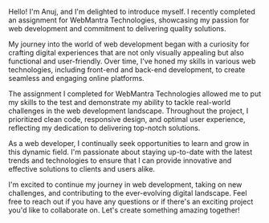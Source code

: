 Hello! I'm Anuj, and I'm delighted to introduce myself. I recently completed an assignment for WebMantra Technologies, showcasing my passion for web development and commitment to delivering quality solutions.

My journey into the world of web development began with a curiosity for crafting digital experiences that are not only visually appealing but also functional and user-friendly. Over time, I've honed my skills in various web technologies, including front-end and back-end development, to create seamless and engaging online platforms.

The assignment I completed for WebMantra Technologies allowed me to put my skills to the test and demonstrate my ability to tackle real-world challenges in the web development landscape. Throughout the project, I prioritized clean code, responsive design, and optimal user experience, reflecting my dedication to delivering top-notch solutions.

As a web developer, I continually seek opportunities to learn and grow in this dynamic field. I'm passionate about staying up-to-date with the latest trends and technologies to ensure that I can provide innovative and effective solutions to clients and users alike.

I'm excited to continue my journey in web development, taking on new challenges, and contributing to the ever-evolving digital landscape. Feel free to reach out if you have any questions or if there's an exciting project you'd like to collaborate on. Let's create something amazing together!
